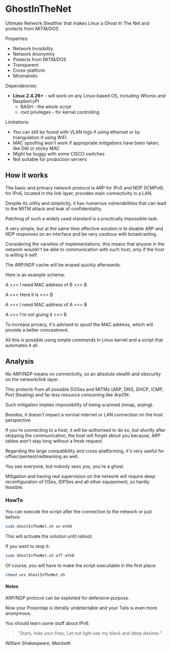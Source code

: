 # GhostInTheNet
Ultimate Network Stealther that makes Linux a Ghost In The Net and protects from MITM/DOS

Properties:
* Network Invisibility
* Network Anonymity
* Protects from MITM/DOS
* Transparent
* Cross-platform
* Minimalistic

Dependencies:
* **Linux 2.4.26+** - will work on any Linux-based OS, including Whonix and RaspberryPI
	- BASH - the whole script
	- root privileges - for kernel controlling

Limitations:
* You can still be found with VLAN logs if using ethernet or by triangulation if using WiFi
* MAC spoofing won't work if appropriate mitigations have been taken, like DAI or sticky MAC
* Might be buggy with some CISCO switches
* Not suitable for production servers

## How it works

The basic and primary network protocol is ARP for IPv5 and NDP (ICMPv6) for IPv6, located in the link layer, provides main connectivity in a LAN.

Despite its utility and simplicity, it has numerous vulnerabilities that can lead to the MITM attack and leak of confidentiality.

Patching of such a widely used standard is a practically impossible task.


A very simple, but at the same time effective solution is to disable ARP and NDP responses on an interface and be very cautious with broadcasting.

Considering the varieties of implementations, this means that anyone in the network wouldn't be able to communication with such host, only if the host is willing it-self.

The ARP/NDP cache will be erased quickly afterwards.

Here is an example schema:


A >>> I need MAC address of B >>> B


A <<<        Here it is       <<< B


A <<< I need MAC address of A <<< B


A >>>    I'm not giving it    >>> B


To increase privacy, it's advised to spoof the MAC address, which will provide a better concealment.

All this is possible using simple commands in Linux kernel and a script that automates it all.

## Analysis

No ARP/NDP means no connectivity, so an absolute stealth and obscurity on the network/link layer.

This protects from all possible DOSes and MITMs (ARP, DNS, DHCP, ICMP, Port Stealing) and far less resource consuming like ArpON.

Such mitigation implies impossibility of being scanned (nmap, arping).

Besides, it doesn't impact a normal internet or LAN connection on the host perspective.

If you're connecting to a host, it will be authorised to do so, but shortly after stopping the communication, the host will forget about you because, ARP tables won't stay long without a fresh request.

Regarding the large compatibility and cross-platforming, it's very useful for offsec/pentest/redteaming as well.

You see everyone, but nobody sees you, you're a ghost.

Mitigation and having real supervision on the network will require deep reconfiguration of OSes, IDPSes and all other equipement, so hardly feasible.

### HowTo

You can execute the script after the connection to the network or just before:
```bash
sudo GhostInTheNet.sh on eth0
```
This will activate the solution until reboot.

If you want to stop it:
```bash
sudo GhostInTheNet.sh off eth0
```
Of course, you will have to make the script executable in the first place:
```bash
chmod u+x GhostInTheNet.sh
```

#### Notes

ARP/NDP protocol can be exploited for defensive purpose.

Now your Poisontap is literally undetectable and your Tails is even more anonymous.

You should learn some stuff about IPv6.

> "Stars, hide your fires; Let not light see my black and deep desires."

William Shakespeare, *Macbeth*
